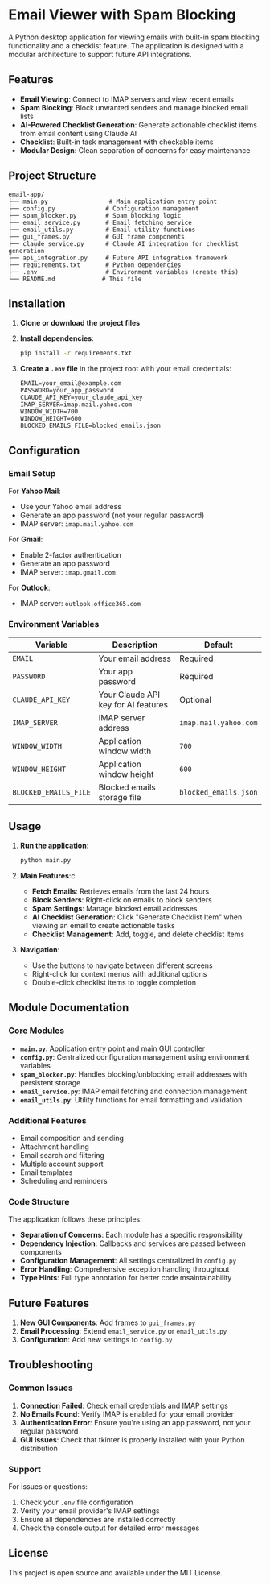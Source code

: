 # Email Viewer with Spam Blocking

A Python desktop application for viewing emails with built-in spam blocking functionality and a checklist feature. The application is designed with a modular architecture to support future API integrations.

## Features

- **Email Viewing**: Connect to IMAP servers and view recent emails
- **Spam Blocking**: Block unwanted senders and manage blocked email lists
- **AI-Powered Checklist Generation**: Generate actionable checklist items from email content using Claude AI
- **Checklist**: Built-in task management with checkable items
- **Modular Design**: Clean separation of concerns for easy maintenance

## Project Structure

```
email-app/
├── main.py                 # Main application entry point
├── config.py              # Configuration management
├── spam_blocker.py        # Spam blocking logic
├── email_service.py       # Email fetching service
├── email_utils.py         # Email utility functions
├── gui_frames.py          # GUI frame components
├── claude_service.py      # Claude AI integration for checklist generation
├── api_integration.py     # Future API integration framework
├── requirements.txt       # Python dependencies
├── .env                   # Environment variables (create this)
└── README.md             # This file
```

## Installation

1. **Clone or download the project files**

2. **Install dependencies**:

   ```bash
   pip install -r requirements.txt
   ```

3. **Create a `.env` file** in the project root with your email credentials:
   ```
   EMAIL=your_email@example.com
   PASSWORD=your_app_password
   CLAUDE_API_KEY=your_claude_api_key
   IMAP_SERVER=imap.mail.yahoo.com
   WINDOW_WIDTH=700
   WINDOW_HEIGHT=600
   BLOCKED_EMAILS_FILE=blocked_emails.json
   ```

## Configuration

### Email Setup

For **Yahoo Mail**:

- Use your Yahoo email address
- Generate an app password (not your regular password)
- IMAP server: `imap.mail.yahoo.com`

For **Gmail**:

- Enable 2-factor authentication
- Generate an app password
- IMAP server: `imap.gmail.com`

For **Outlook**:

- IMAP server: `outlook.office365.com`

### Environment Variables

| Variable              | Description                         | Default               |
| --------------------- | ----------------------------------- | --------------------- |
| `EMAIL`               | Your email address                  | Required              |
| `PASSWORD`            | Your app password                   | Required              |
| `CLAUDE_API_KEY`      | Your Claude API key for AI features | Optional              |
| `IMAP_SERVER`         | IMAP server address                 | `imap.mail.yahoo.com` |
| `WINDOW_WIDTH`        | Application window width            | `700`                 |
| `WINDOW_HEIGHT`       | Application window height           | `600`                 |
| `BLOCKED_EMAILS_FILE` | Blocked emails storage file         | `blocked_emails.json` |

## Usage

1. **Run the application**:

   ```bash
   python main.py
   ```

2. **Main Features**:c

   - **Fetch Emails**: Retrieves emails from the last 24 hours
   - **Block Senders**: Right-click on emails to block senders
   - **Spam Settings**: Manage blocked email addresses
   - **AI Checklist Generation**: Click "Generate Checklist Item" when viewing an email to create actionable tasks
   - **Checklist Management**: Add, toggle, and delete checklist items

3. **Navigation**:
   - Use the buttons to navigate between different screens
   - Right-click for context menus with additional options
   - Double-click checklist items to toggle completion

## Module Documentation

### Core Modules

- **`main.py`**: Application entry point and main GUI controller
- **`config.py`**: Centralized configuration management using environment variables
- **`spam_blocker.py`**: Handles blocking/unblocking email addresses with persistent storage
- **`email_service.py`**: IMAP email fetching and connection management
- **`email_utils.py`**: Utility functions for email formatting and validation

### Additional Features

- Email composition and sending
- Attachment handling
- Email search and filtering
- Multiple account support
- Email templates
- Scheduling and reminders

### Code Structure

The application follows these principles:

- **Separation of Concerns**: Each module has a specific responsibility
- **Dependency Injection**: Callbacks and services are passed between components
- **Configuration Management**: All settings centralized in `config.py`
- **Error Handling**: Comprehensive exception handling throughout
- **Type Hints**: Full type annotation for better code msaintainability

## Future Features

1. **New GUI Components**: Add frames to `gui_frames.py`
2. **Email Processing**: Extend `email_service.py` or `email_utils.py`
3. **Configuration**: Add new settings to `config.py`

## Troubleshooting

### Common Issues

1. **Connection Failed**: Check email credentials and IMAP settings
2. **No Emails Found**: Verify IMAP is enabled for your email provider
3. **Authentication Error**: Ensure you're using an app password, not your regular password
4. **GUI Issues**: Check that tkinter is properly installed with your Python distribution

### Support

For issues or questions:

1. Check your `.env` file configuration
2. Verify your email provider's IMAP settings
3. Ensure all dependencies are installed correctly
4. Check the console output for detailed error messages

## License

This project is open source and available under the MIT License.
